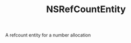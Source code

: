 ﻿---
uid: crmscript_ref_NSRefCountEntity
title: NSRefCountEntity
intellisense: Void.NSRefCountEntity
keywords: NSRefCountEntity
so.topic: reference
---

A refcount entity for a number allocation
